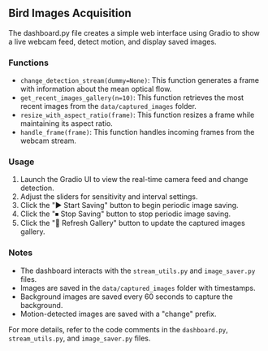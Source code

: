 ## Bird Images Acquisition

The dashboard.py file creates a simple web interface using Gradio to show a live webcam feed, detect motion, and display saved images.

### Functions
- `change_detection_stream(dummy=None)`: This function generates a frame with information about the mean optical flow.
- `get_recent_images_gallery(n=10)`: This function retrieves the most recent images from the `data/captured_images` folder.
- `resize_with_aspect_ratio(frame)`: This function resizes a frame while maintaining its aspect ratio.
- `handle_frame(frame)`: This function handles incoming frames from the webcam stream.

### Usage
1. Launch the Gradio UI to view the real-time camera feed and change detection.
2. Adjust the sliders for sensitivity and interval settings.
3. Click the "▶ Start Saving" button to begin periodic image saving.
4. Click the "⏹ Stop Saving" button to stop periodic image saving.
5. Click the "🔄 Refresh Gallery" button to update the captured images gallery.

### Notes
- The dashboard interacts with the `stream_utils.py` and `image_saver.py` files.
- Images are saved in the `data/captured_images` folder with timestamps.
- Background images are saved every 60 seconds to capture the background.
- Motion-detected images are saved with a "change" prefix.

For more details, refer to the code comments in the `dashboard.py`, `stream_utils.py`, and `image_saver.py` files.

